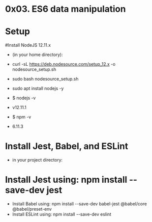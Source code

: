 # 0x03. ES6 data manipulation
# Setup
#Install NodeJS 12.11.x
- (in your home directory):

- curl -sL https://deb.nodesource.com/setup_12.x -o nodesource_setup.sh
- sudo bash nodesource_setup.sh
- sudo apt install nodejs -y
- $ nodejs -v
- v12.11.1
- $ npm -v
- 6.11.3
# Install Jest, Babel, and ESLint
- in your project directory:

# Install Jest using: npm install --save-dev jest
- Install Babel using: npm install --save-dev babel-jest @babel/core @babel/preset-env
- Install ESLint using: npm install --save-dev eslint
